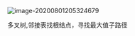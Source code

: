 ![image-20200801205324679](../../../../../Users/WH/AppData/Roaming/Typora/typora-user-images/image-20200801205324679.png)

多叉树,邻接表找根结点，寻找最大值子路径


